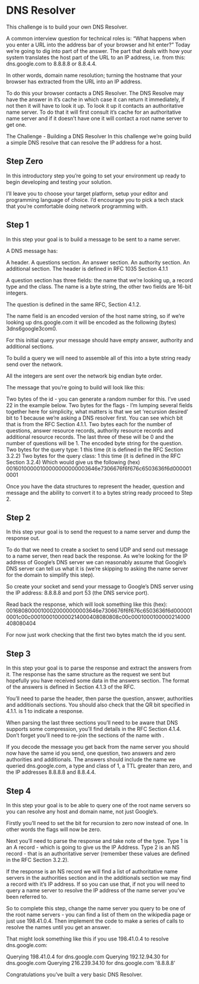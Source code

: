 # DNS Resolver

This challenge is to build your own DNS Resolver.

A common interview question for technical roles is: “What happens when you enter a URL into the address bar of your browser and hit enter?” Today we’re going to dig into part of the answer. The part that deals with how your system translates the host part of the URL to an IP address, i.e. from this: dns.google.com to 8.8.8.8 or 8.8.4.4.

In other words, domain name resolution; turning the hostname that your browser has extracted from the URL into an IP address.

To do this your browser contacts a DNS Resolver. The DNS Resolve may have the answer in it’s cache in which case it can return it immediately, if not then it will have to look it up. To look it up it contacts an authoritative name server. To do that it will first consult it’s cache for an authoritative name server and if it doesn’t have one it will contact a root name server to get one.

The Challenge - Building a DNS Resolver
In this challenge we’re going build a simple DNS resolve that can resolve the IP address for a host.

## Step Zero
In this introductory step you’re going to set your environment up ready to begin developing and testing your solution.

I’ll leave you to choose your target platform, setup your editor and programming language of choice. I’d encourage you to pick a tech stack that you’re comfortable doing network programming with.

## Step 1
In this step your goal is to build a message to be sent to a name server.

A DNS message has:

A header.
A questions section.
An answer section.
An authority section.
An additional section.
The header is defined in RFC 1035 Section 4.1.1

A question section has three fields: the name that we’re looking up, a record type and the class. The name is a byte string, the other two fields are 16-bit integers.

The question is defined in the same RFC, Section 4.1.2.

The name field is an encoded version of the host name string, so if we’re looking up dns.google.com it will be encoded as the following (bytes) 3dns6google3com0.

For this initial query your message should have empty answer, authority and additional sections.

To build a query we will need to assemble all of this into a byte string ready send over the network.

All the integers are sent over the network big endian byte order.

The message that you’re going to build will look like this:

Two bytes of the id - you can generate a random number for this. I’ve used 22 in the example below.
Two bytes for the flags - I’m lumping several fields together here for simplicity, what matters is that we set ‘recursion desired’ bit to 1 because we’re asking a DNS resolver first. You can see which bit that is from the RFC Section 4.1.1.
Two bytes each for the number of questions, answer resource records, authority resource records and additional resource records. The last three of these will be 0 and the number of questions will be 1.
The encoded byte string for the question.
Two bytes for the query type: 1 this time (it is defined in the RFC Section 3.2.2)
Two bytes for the query class: 1 this time (it is defined in the RFC Section 3.2.4)
Which would give us the following (hex) 00160100000100000000000003646e7306676f6f676c6503636f6d0000010001

Once you have the data structures to represent the header, question and message and the ability to convert it to a bytes string ready proceed to Step 2.

## Step 2
In this step your goal is to send the request to a name server and dump the response out.

To do that we need to create a socket to send UDP and send out message to a name server, then read back the response. As we’re looking for the IP address of Google’s DNS server we can reasonably assume that Google’s DNS server can tell us what it is (we’re skipping to asking the name server for the domain to simplify this step).

So create your socket and send your message to Google’s DNS server using the IP address: 8.8.8.8 and port 53 (the DNS service port).

Read back the response, which will look something like this (hex): 00168080000100020000000003646e7306676f6f676c6503636f6d0000010001c00c0001000100000214000408080808c00c0001000100000214000408080404

For now just work checking that the first two bytes match the id you sent.

## Step 3
In this step your goal is to parse the response and extract the answers from it. The response has the same structure as the request we sent but hopefully you have received some data in the answers section. The format of the answers is defined in Section 4.1.3 of the RFC.

You’ll need to parse the header, then parse the question, answer, authorities and additionals sections. You should also check that the QR bit specified in 4.1.1. is 1 to indicate a response.

When parsing the last three sections you’ll need to be aware that DNS supports some compression, you’ll find details in the RFC Section 4.1.4. Don’t forget you’ll need to re-join the sections of the name with .

If you decode the message you get back from the name server you should now have the same id you send, one question, two answers and zero authorities and additionals. The answers should include the name we queried dns.google.com, a type and class of 1, a TTL greater than zero, and the IP addresses 8.8.8.8 and 8.8.4.4.

## Step 4
In this step your goal is to be able to query one of the root name servers so you can resolve any host and domain name, not just Google’s.

Firstly you’ll need to set the bit for recursion to zero now instead of one. In other words the flags will now be zero.

Next you’ll need to parse the response and take note of the type. Type 1 is an A record - which is going to give us the IP Address. Type 2 is an NS record - that is an authoritative server (remember these values are defined in the RFC Section 3.2.2).

If the response is an NS record we will find a list of authoritative name servers in the authorities section and in the additionals section we may find a record with it’s IP address. If so you can use that, if not you will need to query a name server to resolve the IP address of the name server you’ve been referred to.

So to complete this step, change the name server you query to be one of the root name servers - you can find a list of them on the wikipedia page or just use 198.41.0.4. Then implement the code to make a series of calls to resolve the names until you get an answer.

That might look something like this if you use 198.41.0.4 to resolve dns.google.com:

Querying 198.41.0.4 for dns.google.com
Querying 192.12.94.30 for dns.google.com
Querying 216.239.34.10 for dns.google.com
'8.8.8.8'

Congratulations you’ve built a very basic DNS Resolver.